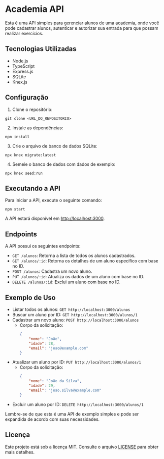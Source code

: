 # Academia API

Esta é uma API simples para gerenciar alunos de uma academia, onde você pode cadastrar alunos, autenticar e autorizar sua entrada para que possam realizar exercícios.

## Tecnologias Utilizadas

- Node.js
- TypeScript
- Express.js
- SQLite
- Knex.js

## Configuração

1. Clone o repositório:
````
git clone <URL_DO_REPOSITORIO>

````
2. Instale as dependências:
````
npm install

````
3. Crie o arquivo de banco de dados SQLite:
````
npx knex migrate:latest

````
4. Semeie o banco de dados com dados de exemplo:
````
npx knex seed:run

````

## Executando a API

Para iniciar a API, execute o seguinte comando:

````
npm start

````

A API estará disponível em [http://localhost:3000](http://localhost:3000).

## Endpoints

A API possui os seguintes endpoints:

- `GET /alunos`: Retorna a lista de todos os alunos cadastrados.
- `GET /alunos/:id`: Retorna os detalhes de um aluno específico com base no ID.
- `POST /alunos`: Cadastra um novo aluno.
- `PUT /alunos/:id`: Atualiza os dados de um aluno com base no ID.
- `DELETE /alunos/:id`: Exclui um aluno com base no ID.

## Exemplo de Uso

- Listar todos os alunos: `GET http://localhost:3000/alunos`
- Buscar um aluno por ID: `GET http://localhost:3000/alunos/1`
- Cadastrar um novo aluno: `POST http://localhost:3000/alunos`
  - Corpo da solicitação:
    ```json
    {
        "nome": "João",
        "idade": 28,
        "email": "joao@example.com"
    }
    ```
- Atualizar um aluno por ID: `PUT http://localhost:3000/alunos/1`
  - Corpo da solicitação:
    ```json
    {
        "nome": "João da Silva",
        "idade": 29,
        "email": "joao.silva@example.com"
    }
    ```
- Excluir um aluno por ID: `DELETE http://localhost:3000/alunos/1`

Lembre-se de que esta é uma API de exemplo simples e pode ser expandida de acordo com suas necessidades.

## Licença

Este projeto está sob a licença MIT. Consulte o arquivo [LICENSE](LICENSE) para obter mais detalhes.



